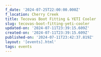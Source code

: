 ```yaml
---
f_date: '2024-07-25T22:00:00.000Z'
f_location: Cherry Creek
title: Tecovas Boot Fitting & YETI Cooler
slug: tecovas-boot-fitting-yeti-cooler
updated-on: '2024-07-11T23:39:15.609Z'
created-on: '2024-07-11T23:39:15.609Z'
published-on: '2024-07-11T23:42:37.819Z'
layout: '[events].html'
tags: events
---
```



